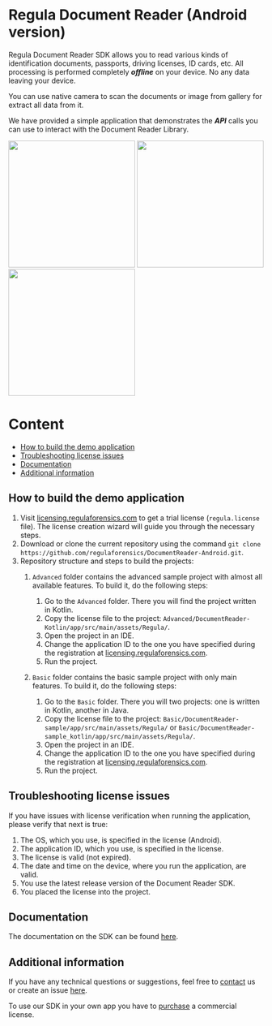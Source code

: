 # Regula Document Reader (Android version)
Regula Document Reader SDK allows you to read various kinds of identification documents, passports, driving licenses, ID cards, etc. All processing is performed completely ***offline*** on your device. No any data leaving your device.

You can use native camera to scan the documents or image from gallery for extract all data from it.

We have provided a simple application that demonstrates the ***API*** calls you can use to interact with the Document Reader Library.

<img src="https://img.regulaforensics.com/Screenshots/SDK-5.0/LG_Nexus_5X_1.jpg" width="250"> <img src="https://img.regulaforensics.com/Screenshots/SDK-5.0/LG_Nexus_5X_2.jpg" width="250"> <img src="https://img.regulaforensics.com/Screenshots/SDK-5.0/LG_Nexus_5X_3.jpg" width="250">

# Content
* [How to build the demo application](#how-to-build-the-demo-application)
* [Troubleshooting license issues](#troubleshooting-license-issues)
* [Documentation](#documentation)
* [Additional information](#additional-information)

## How to build the demo application
1. Visit [licensing.regulaforensics.com](https://licensing.regulaforensics.com) to get a trial license (`regula.license` file). The license creation wizard will guide you through the necessary steps.
1. Download or clone the current repository using the command `git clone https://github.com/regulaforensics/DocumentReader-Android.git`.
1. Repository structure and steps to build the projects:
    1. `Advanced` folder contains the advanced sample project with almost all available features. To build it, do the following steps:
        1. Go to the `Advanced` folder. There you will find the project written in Kotlin.
        1. Copy the license file to the project: `Advanced/DocumentReader-Kotlin/app/src/main/assets/Regula/`.
        1. Open the project in an IDE.
        1. Change the application ID to the one you have specified during the registration at [licensing.regulaforensics.com](https://licensing.regulaforensics.com).
        1. Run the project.
    
    1. `Basic` folder contains the basic sample project with only main features. To build it, do the following steps:
        1. Go to the `Basic` folder. There you will two projects: one is written in Kotlin, another in Java.
        1. Copy the license file to the project: `Basic/DocumentReader-sample/app/src/main/assets/Regula/` or `Basic/DocumentReader-sample_kotlin/app/src/main/assets/Regula/`.
        1. Open the project in an IDE.
        1. Change the application ID to the one you have specified during the registration at [licensing.regulaforensics.com](https://licensing.regulaforensics.com).
        1. Run the project.

## Troubleshooting license issues
If you have issues with license verification when running the application, please verify that next is true:
1. The OS, which you use, is specified in the license (Android).
2. The application ID, which you use, is specified in the license.
3. The license is valid (not expired).
4. The date and time on the device, where you run the application, are valid.
5. You use the latest release version of the Document Reader SDK.
6. You placed the license into the project.

## Documentation
The documentation on the SDK can be found [here](https://docs.regulaforensics.com/develop/doc-reader-sdk/mobile?utm_source=github).

## Additional information
If you have any technical questions or suggestions, feel free to [contact](mailto:android.support@regulaforensics.com) us or create an issue [here](https://github.com/regulaforensics/DocumentReader-Android/issues).

To use our SDK in your own app you have to [purchase](https://pipedrivewebforms.com/form/5f1d771cbe4f844a1f78f8a06fbf94361841159) a commercial license.
